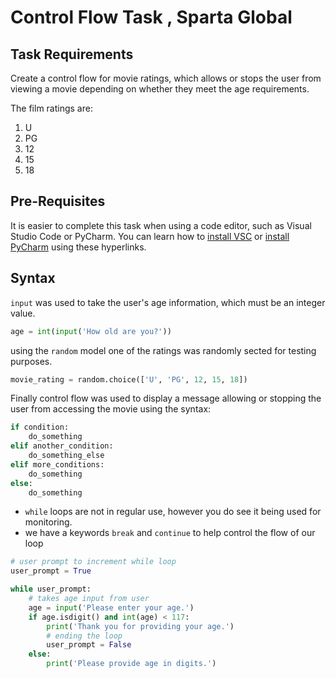 # Control Flow Task , Sparta Global
## Task Requirements 

Create a control flow for movie ratings, which allows or stops the user from viewing a movie depending on whether they meet the age requirements. 

The film ratings are: 
1. U
2. PG
3. 12
4. 15 
5. 18


## Pre-Requisites 
It is easier to complete this task when using a code editor, such as Visual Studio Code or PyCharm. You can learn how to [install VSC](https://docs.microsoft.com/en-us/visualstudio/install/install-visual-studio?view=vs-2019) or [install PyCharm](https://www.jetbrains.com/help/pycharm/quick-start-guide.html) using these hyperlinks. 

## Syntax 
`input` was used to take the user's age information, which must be an integer value.

```python 
age = int(input('How old are you?'))
```

using the `random` model one of the ratings was randomly sected for testing purposes. 

```python
movie_rating = random.choice(['U', 'PG', 12, 15, 18])
```

Finally control flow was used to display a message allowing or stopping the user from accessing the movie using the syntax:

```python
if condition:
    do_something 
elif another_condition:
    do_something_else
elif more_conditions:
    do_something
else:
    do_something
```
- `while` loops are not in regular use, however you do see it being used for monitoring.
- we have a keywords `break` and `continue` to help control the flow of our loop 

```python
# user prompt to increment while loop
user_prompt = True

while user_prompt:
    # takes age input from user 
    age = input('Please enter your age.')
    if age.isdigit() and int(age) < 117:
        print('Thank you for providing your age.')
        # ending the loop
        user_prompt = False
    else:
        print('Please provide age in digits.')
```


